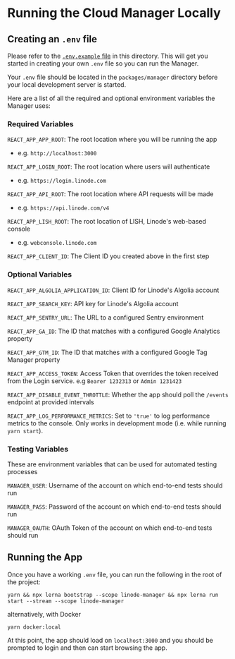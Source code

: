 # Running the Cloud Manager Locally

## Creating an `.env` file

Please refer to the [`.env.example` file](./packages/manager/.env.example) in this directory. This will get you started in creating your own `.env` file so you can run the Manager.

Your `.env` file should be located in the `packages/manager` directory before your local development server is started.

Here are a list of all the required and optional environment variables the Manager uses:

### Required Variables

`REACT_APP_APP_ROOT`: The root location where you will be running the app
* e.g. `http://localhost:3000`

`REACT_APP_LOGIN_ROOT`: The root location where users will authenticate
* e.g. `https://login.linode.com`

`REACT_APP_API_ROOT`: The root location where API requests will be made
* e.g. `https://api.linode.com/v4`

`REACT_APP_LISH_ROOT`: The root location of LISH, Linode's web-based console
* e.g. `webconsole.linode.com`

`REACT_APP_CLIENT_ID`: The Client ID you created above in the first step


### Optional Variables

`REACT_APP_ALGOLIA_APPLICATION_ID`: Client ID for Linode's Algolia account

`REACT_APP_SEARCH_KEY`: API key for Linode's Algolia account

`REACT_APP_SENTRY_URL`: The URL to a configured Sentry environment

`REACT_APP_GA_ID`: The ID that matches with a configured Google Analytics property

`REACT_APP_GTM_ID`: The ID that matches with a configured Google Tag Manager property

`REACT_APP_ACCESS_TOKEN`: Access Token that overrides the token received from the Login service.
e.g `Bearer 1232313` or `Admin 1231423`

`REACT_APP_DISABLE_EVENT_THROTTLE`: <Boolean> Whether the app should poll the `/events` endpoint at provided intervals

`REACT_APP_LOG_PERFORMANCE_METRICS`: Set to `'true'` to log performance metrics to the console. Only works in development mode (i.e. while running `yarn start`).

### Testing Variables

These are environment variables that can be used for automated testing processes

`MANAGER_USER`: Username of the account on which end-to-end tests should run

`MANAGER_PASS`: Password of the account on which end-to-end tests should run

`MANAGER_OAUTH`: OAuth Token of the account on which end-to-end tests should run

## Running the App

Once you have a working `.env` file, you can run the following in the root of the project:

`yarn && npx lerna bootstrap --scope linode-manager && npx lerna run start --stream --scope linode-manager`

alternatively, with Docker

`yarn docker:local`

At this point, the app should load on `localhost:3000` and you should be prompted to login and then can start browsing the app.
